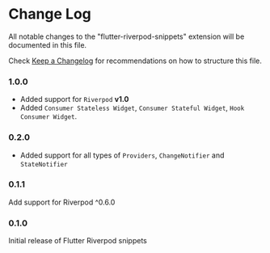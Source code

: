 # Change Log

All notable changes to the "flutter-riverpod-snippets" extension will be documented in this file.

Check [Keep a Changelog](http://keepachangelog.com/) for recommendations on how to structure this file.

### 1.0.0

- Added support for `Riverpod` **v1.0**
- Added `Consumer Stateless Widget`, `Consumer Stateful Widget`, `Hook Consumer Widget`.

### 0.2.0

- Added support for all types of `Providers`, `ChangeNotifier` and `StateNotifier`

### 0.1.1

Add support for Riverpod ^0.6.0

### 0.1.0

Initial release of Flutter Riverpod snippets

